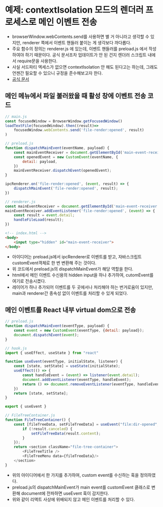 # 예제: contextIsolation 모드의 렌더러 프로세스로 메인 이벤트 전송
- browserWindow.webContents.send를 사용하면 별 거 아니라고 생각할 수 있지만, renderer 쪽에서 이벤트 핸들러 붙이는 게 생각보다 까다롭다.
- 주요 함수의 정의는 renderer.js 에 있는데, 이벤트 핸들러를 preload.js 에서 작성하여야 하기 때문이다. 공식 문서조차 업데이트가 안 된 건지 렌더러 스크립트 내에서 require문을 사용한다.
- 사실 서드파티 엑세스가 없으면 contextIsolation 안 해도 된다고는 하는데, 그래도 언젠간 필요할 수 있으니 규정을 준수해보고자 한다.
- [공식 문서](https://www.electronjs.org/docs/latest/api/web-contents)


## 메인 메뉴에서 파일 불러왔을 때 활성 창에 이벤트 전송 코드
```javascript
// main.js
const focusedWindow = BrowserWindow.getFocusedWindow()
loadTextFile(focusedWindow).then((result)=>
    focusedWindow.webContents.send('file-render:opened', result)
)
```

```javascript
// preload.js
function dispatchMainEvent(eventName, payload) {
    const mainEventReceiver = document.getElementById('main-event-receiver');
    const openedEvent = new CustomEvent(eventName, {
        detail: payload,
    })
    mainEventReceiver.dispatchEvent(openedEvent);
}

ipcRenderer.on('file-render:opened', (event, result) => {
    dispatchMainEvent('file-render:opened', result);
})
```

```javascript
// renderer.js
const mainEventReceiver = document.getElementById('main-event-receiver');
mainEventReceiver.addEventListener('file-render:opened', (event) => {
    const result = event.detail;
    handleFileLoad(result);
})
```

```html
<!-- index.html -->
<body>
    <input type="hidden" id="main-event-receiver">
</body>
```

- 아이디어는 preload.js에서 ipcRenderer로 이벤트를 받고, 자바스크립트 customEvent객체로 한 번 변환해 주는 것이다. 
- 위 코드에서 preload.js의 dispatchMainEvent가 해당 역할을 한다.
- html에서 메인 이벤트 수신용의 hidden input을 하나 추가하여, cutomEvent를 여기로 전송시켰다.
- 레이어가 하나 추가되어 이벤트를 두 곳에서나 처리해야 하는 번거로움이 있지만, main과 renderer간 종속성 없이 이벤트를 처리할 수 있게 되었다.

## 메인 이벤트를 React 내부 virtual dom으로 전송
```javascript
// preload.js
function dispatchMainEvent(eventType, payload) {
    const event = new CustomEvent(eventType, {detail: payload});
    document.dispatchEvent(event);
}
```
```javascript
// hook.js
import { useEffect, useState } from "react"

function useEvent(eventType, initialState, listener) {
    const [state, setState] = useState(initialState);
    useEffect(() => {
        const handleEvent = (event) => listener(event.detail);
        document.addEventListener(eventType, handleEvent);
        return () => document.removeEventListener(eventType, handleEvent);
    })
    return [state, setState];
}

export { useEvent } 
```
```javascript
// FileTreeContainer.js
function FileTreeContainer() {    
    const [fileTreeData, setFileTreeData] = useEvent("file:dir-opened", initialTreeData, (result) => {
        if (!result.canceled) {
            setFileTreeData(result.content);
        }
    });
    return <section className="file-tree-container">
        <FileTreeTitle />
        <FileTreeMenu data={fileTreeData}/>
    </section>
}
```

- 위의 아이디어에서 한 가지를 추가하여, custom event를 수신하는 훅을 정의하였다.
- preload.js의 dispatchMainEvent가 main event를 customEvent 클래스로 변환해 document에 전파하면 useEvent 훅이 감지한다.
- 위와 같이 리액트 사상에 위배되지 않고 메인 이벤트를 처리할 수 있다.